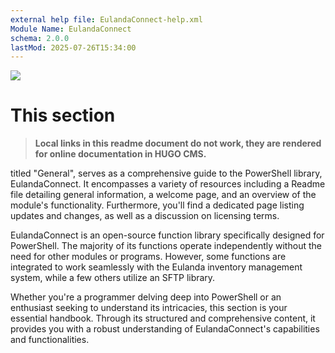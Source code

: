 ```yaml
---
external help file: EulandaConnect-help.xml
Module Name: EulandaConnect
schema: 2.0.0
lastMod: 2025-07-26T15:34:00
---
```


![](/general.png) 

# This section

> **Local links in this readme document do not work, they are rendered for online documentation in HUGO CMS.**

titled "General", serves as a comprehensive guide to the PowerShell library, EulandaConnect. It encompasses a variety of resources including a Readme file detailing general information, a welcome page, and an overview of the module's functionality. Furthermore, you'll find a dedicated page listing updates and changes, as well as a discussion on licensing terms.

EulandaConnect is an open-source function library specifically designed for PowerShell. The majority of its functions operate independently without the need for other modules or programs. However, some functions are integrated to work seamlessly with the Eulanda inventory management system, while a few others utilize an SFTP library.

Whether you're a programmer delving deep into PowerShell or an enthusiast seeking to understand its intricacies, this section is your essential handbook. Through its structured and comprehensive content, it provides you with a robust understanding of EulandaConnect's capabilities and functionalities.
